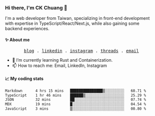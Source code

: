 ### Hi there, I'm CK Chuang 👋

I'm a web developer from Taiwan, specializing in front-end development with expertise in TypeScript/React/Next.js, while also gaining some backend experiences.

#### ✨ About me

<p align="center">
  <samp>
    <a href="https://www.codefarmer.tw/">blog</a> .
    <a href="https://www.linkedin.com/in/ckchuang">linkedin</a> .
    <a href="https://www.instagram.com/codefarmer.tw/">instagram</a> .
    <a href="https://www.threads.net/@codefarmer.tw">threads</a> .
    <a href="mailto:dissaivent@gmail.com">email</a>
  </samp>
</p>

- 🌱 I’m currently learning Rust and Containerization.
- 📫 How to reach me: Email, LinkedIn, Instagram

#### 📈 My coding stats

<!-- ![CK's GitHub stats](https://github-readme-stats.vercel.app/api?username=ckchuang-dev&show_icons=true&count_private=false&custom_title=My%20GitHub%20Stats%20&theme=dracula) -->

<!--START_SECTION:waka-->

```txt
Markdown      4 hrs 15 mins   ███████████████▒░░░░░░░░░   60.71 %
TypeScript    1 hr 46 mins    ██████▒░░░░░░░░░░░░░░░░░░   25.29 %
JSON          32 mins         ██░░░░░░░░░░░░░░░░░░░░░░░   07.74 %
MDX           19 mins         █░░░░░░░░░░░░░░░░░░░░░░░░   04.54 %
JavaScript    3 mins          ▒░░░░░░░░░░░░░░░░░░░░░░░░   00.80 %
```

<!--END_SECTION:waka-->
